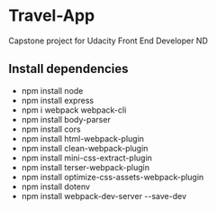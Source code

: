# Travel-App
 Capstone project for Udacity Front End Developer ND

## Install dependencies
 - npm install node
 - npm install express
 - npm i webpack webpack-cli
 - npm install body-parser
 - npm install cors
 - npm install html-webpack-plugin
 - npm install clean-webpack-plugin
 - npm install mini-css-extract-plugin
 - npm install terser-webpack-plugin
 - npm install optimize-css-assets-webpack-plugin
 - npm install dotenv
 - npm install webpack-dev-server --save-dev